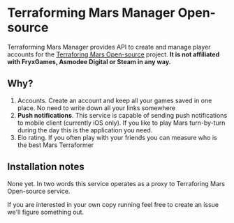 # Terraforming Mars Manager Open-source

Terraforming Mars Manager provides API to create and manage
player accounts for the [Terraforing Mars Open-source](https://github.com/terraforming-mars/terraforming-mars)
project. **It is not affiliated with FryxGames, Asmodee Digital or Steam in any way.**

## Why?

1. Accounts. Create an account and keep all your games saved in one place. No
need to write down all your links somewhere
2. **Push notifications**. This service is capable of sending push
notifications to mobile client (currently iOS only). If you like to
play Mars turn-by-turn during the day this is the application you need.
3. Elo rating. If you often play with your friends you can measure
who is the best Mars Terraformer

## Installation notes

None yet. In two words this service operates as a proxy to Terraforing Mars Open-source
service.

If you are interested in your own copy running feel free to create an issue
we'll figure something out.
